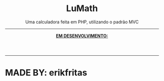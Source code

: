 <header>
  <h1>LuMath</h1>
  <p>Uma calculadora feita em PHP, utilizando o padrão MVC</p>
  <hr>
  <span><strong><u>EM DESENVOLVIMENTO:</u><strong></span>
</header>
<hr>
<footer>
  <h1>MADE BY: erikfritas</h1>
</footer>
